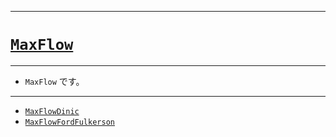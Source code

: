 _____

# [`MaxFlow`](https://github.com/titanium-22/Library_py/blob/main/Graph/MaxFlow)

_____

- `MaxFlow` です。

_____

- [`MaxFlowDinic`](./MaxFlowDinic.md)
- [`MaxFlowFordFulkerson`](./MaxFlowFordFulkerson.md)

